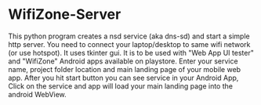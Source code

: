 # WifiZone-Server
This python program creates a nsd service (aka dns-sd) and start a simple http server.
You need to connect your laptop/desktop to same wifi network (or use hotspot).
It uses tkinter gui.
It is to be used with "Web App UI tester" and "WifiZone" Android apps available on playstore.
Enter your service name, project folder location and main landing page of your mobile web app.
After you hit start button you can see service in your Android App, Click on the service and app will load your main landing page into the android WebView.
